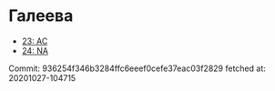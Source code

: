 # Галеева
- [23: AC](23.md)
- [24: NA](24.md)

Commit: 936254f346b3284ffc6eeef0cefe37eac03f2829
 fetched at: 20201027-104715
